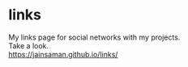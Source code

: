 # links
My links page for social networks with my projects.<br>
Take a look.<br>
https://jainsaman.github.io/links/
